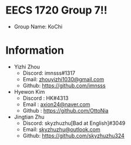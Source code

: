 # EECS 1720 Group 7!!
- Group Name: KoChi

# Information

- Yizhi Zhou
	- Discord: imnsss#1317
	- Email: zhouyizhi1030@gmail.com
	- Github: https://github.com/imnsss
- Hyewon Kim
	- Discord : HK#4313
	- Email : axion24@naver.com
	- Github : https://github.com/OttoNia
- Jingtian Zhu
	- Discord: skyzhuzhu[Bad at English]#3049
	- Email: skyzhuzhu@outlook.com	
	- Github: https://github.com/skyzhuzhu324

